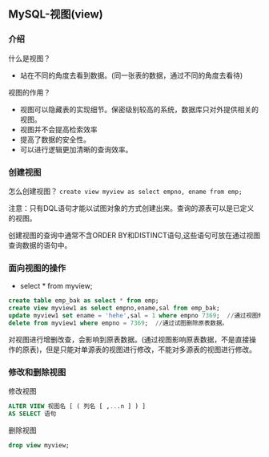## MySQL-视图(view)

### 介绍

什么是视图？
- 站在不同的角度去看到数据。(同一张表的数据，通过不同的角度去看待)

视图的作用？
- 视图可以隐藏表的实现细节。保密级别较高的系统，数据库只对外提供相关的视图。
- 视图并不会提高检索效率
- 提高了数据的安全性。
- 可以进行逻辑更加清晰的查询效率。

### 创建视图

怎么创建视图？ `create view myview as select empno, ename from emp;`

注意：只有DQL语句才能以试图对象的方式创建出来。查询的源表可以是已定义的视图。

创建视图的查询中通常不含ORDER BY和DISTINCT语句,这些语句可放在通过视图查询数据的语句中。

### 面向视图的操作

- select * from myview;

```sql
create table emp_bak as select * from emp;
create view myview1 as select empno,ename,sal from emp_bak;
update myview1 set ename = 'hehe',sal = 1 where empno 7369;  //通过视图修改原表数据。
delete from myview1 where empno = 7369;  //通过试图删除原表数据。
```

对视图进行增删改查，会影响到原表数据。(通过视图影响原表数据，不是直接操作的原表)，但是只能对单源表的视图进行修改，不能对多源表的视图进行修改。

### 修改和删除视图

修改视图

```sql
ALTER VIEW 视图名 [ ( 列名 [ ,...n ] ) ]
AS SELECT 语句
```

删除视图

```sql
drop view myview;
```